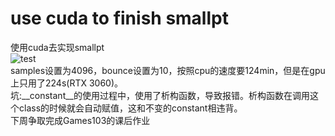 # use cuda to finish smallpt
使用cuda去实现smallpt  
![test](https://github.com/caixiao-0725/smallpt-cuda-/blob/main/4096_8.png)   
samples设置为4096，bounce设置为10，按照cpu的速度要124min，但是在gpu上只用了224s(RTX 3060)。  
坑:__constant__的使用过程中，使用了析构函数，导致报错。析构函数在调用这个class的时候就会自动赋值，这和不变的constant相违背。    
下周争取完成Games103的课后作业  
